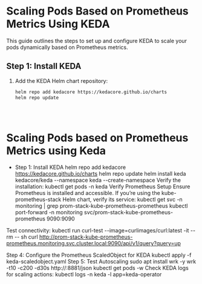 

# Scaling Pods Based on Prometheus Metrics Using KEDA

This guide outlines the steps to set up and configure KEDA to scale your pods dynamically based on Prometheus metrics.

## Step 1: Install KEDA
1. Add the KEDA Helm chart repository:
   ```bash
   helm repo add kedacore https://kedacore.github.io/charts
   helm repo update





# Scaling Pods based on Prometheus Metrics using Keda
- Step 1: Install KEDA
 helm repo add kedacore https://kedacore.github.io/charts
 helm repo update
 helm install keda kedacore/keda --namespace keda --create-namespace
Verify the installation:
kubectl get pods -n keda
Verify Prometheus Setup
Ensure Prometheus is installed and accessible. If you’re using the kube-prometheus-stack Helm chart, verify its service:
kubectl get svc -n monitoring | grep prom-stack-kube-prometheus-prometheus
kubectl port-forward -n monitoring svc/prom-stack-kube-prometheus-prometheus 9090:9090

Test connectivity:
kubectl run curl-test --image=curlimages/curl:latest -it --rm -- sh
curl http://prom-stack-kube-prometheus-prometheus.monitoring.svc.cluster.local:9090/api/v1/query?query=up

Step 4: Configure the Prometheus ScaledObject for KEDA 
kubectl apply -f keda-scaledobject.yaml
Step 5: Test Autoscaling
sudo apt install wrk -y
wrk -t10 -c200 -d30s http://<springboot-app-service-cluster-ip>:8881/json
kubectl get pods -w
Check KEDA logs for scaling actions:
kubectl logs -n keda -l app=keda-operator

